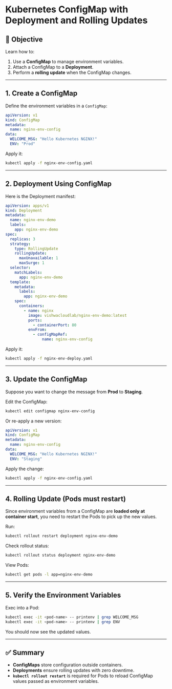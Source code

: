 # Kubernetes ConfigMap with Deployment and Rolling Updates

## 📌 Objective
Learn how to:
1. Use a **ConfigMap** to manage environment variables.
2. Attach a ConfigMap to a **Deployment**.
3. Perform a **rolling update** when the ConfigMap changes.

---

## 1. Create a ConfigMap

Define the environment variables in a `ConfigMap`:

```yaml
apiVersion: v1
kind: ConfigMap
metadata:
  name: nginx-env-config
data:
  WELCOME_MSG: "Hello Kubernetes NGINX!"
  ENV: "Prod"
````

Apply it:

```sh
kubectl apply -f nginx-env-config.yaml
```

---

## 2. Deployment Using ConfigMap

Here is the Deployment manifest:

```yaml
apiVersion: apps/v1
kind: Deployment
metadata:
  name: nginx-env-demo
  labels:
    app: nginx-env-demo
spec:
  replicas: 3
  strategy:
    type: RollingUpdate
    rollingUpdate:
      maxUnavailable: 1
      maxSurge: 1
  selector:
    matchLabels:
      app: nginx-env-demo
  template:
    metadata:
      labels:
        app: nginx-env-demo
    spec:
      containers:
        - name: nginx
          image: vishwacloudlab/nginx-env-demo:latest
          ports:
            - containerPort: 80
          envFrom:
            - configMapRef:
                name: nginx-env-config
```

Apply it:

```sh
kubectl apply -f nginx-env-deploy.yaml
```

---

## 3. Update the ConfigMap

Suppose you want to change the message from **Prod** to **Staging**.

Edit the ConfigMap:

```sh
kubectl edit configmap nginx-env-config
```

Or re-apply a new version:

```yaml
apiVersion: v1
kind: ConfigMap
metadata:
  name: nginx-env-config
data:
  WELCOME_MSG: "Hello Kubernetes NGINX!"
  ENV: "Staging"
```

Apply the change:

```sh
kubectl apply -f nginx-env-config.yaml
```

---

## 4. Rolling Update (Pods must restart)

Since environment variables from a ConfigMap are **loaded only at container start**, you need to restart the Pods to pick up the new values.

Run:

```sh
kubectl rollout restart deployment nginx-env-demo
```

Check rollout status:

```sh
kubectl rollout status deployment nginx-env-demo
```

View Pods:

```sh
kubectl get pods -l app=nginx-env-demo
```

---

## 5. Verify the Environment Variables

Exec into a Pod:

```sh
kubectl exec -it <pod-name> -- printenv | grep WELCOME_MSG
kubectl exec -it <pod-name> -- printenv | grep ENV
```

You should now see the updated values.

---

## ✅ Summary

* **ConfigMaps** store configuration outside containers.
* **Deployments** ensure rolling updates with zero downtime.
* **`kubectl rollout restart`** is required for Pods to reload ConfigMap values passed as environment variables.

```
